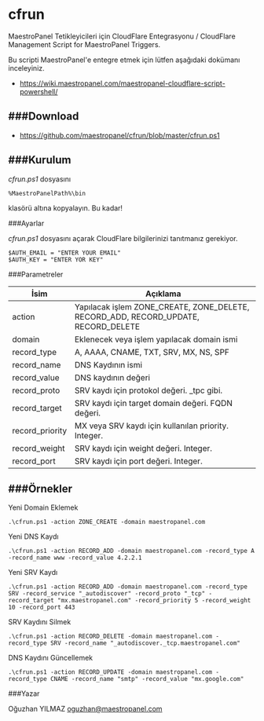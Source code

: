 # cfrun
MaestroPanel Tetikleyicileri için CloudFlare Entegrasyonu / CloudFlare Management Script for MaestroPanel Triggers.

Bu scripti MaestroPanel'e entegre etmek  için lütfen aşağıdaki dokümanı inceleyiniz.

 - https://wiki.maestropanel.com/maestropanel-cloudflare-script-powershell/


###Download
----------

 - https://github.com/maestropanel/cfrun/blob/master/cfrun.ps1

###Kurulum
----------
*cfrun.ps1* dosyasını

	%MaestroPanelPath%\bin

klasörü altına kopyalayın. Bu kadar!

###Ayarlar

*cfrun.ps1* dosyasını açarak CloudFlare bilgilerinizi tanıtmanız gerekiyor.

	$AUTH_EMAIL = "ENTER YOUR EMAIL"
	$AUTH_KEY = "ENTER YOR KEY"

###Parametreler

| İsim  | Açıklama  |
|---|---|
| action  | Yapılacak işlem ZONE_CREATE, ZONE_DELETE, RECORD_ADD, RECORD_UPDATE, RECORD_DELETE   |
| domain  | Eklenecek veya işlem yapılacak domain ismi |
| record_type  |  A, AAAA, CNAME, TXT, SRV, MX, NS, SPF  |
| record_name  |  DNS Kaydının ismi |
| record_value  |  DNS kaydının değeri |
| record_proto  |  SRV kaydı için protokol değeri. _tpc gibi. |
| record_target  | SRV kaydı için target domain değeri. FQDN değeri.  |
| record_priority  | MX veya SRV kaydı için kullanılan priority. Integer.  |
| record_weight  |  SRV kaydı için weight değeri. Integer. |
| record_port  |  SRV kaydı için port değeri. Integer. |

###Örnekler
----------

Yeni Domain Eklemek

	.\cfrun.ps1 -action ZONE_CREATE -domain maestropanel.com

Yeni DNS Kaydı

	.\cfrun.ps1 -action RECORD_ADD -domain maestropanel.com -record_type A -record_name www -record_value 4.2.2.1

Yeni SRV Kaydı

	.\cfrun.ps1 -action RECORD_ADD -domain maestropanel.com -record_type SRV -record_service "_autodiscover" -record_proto "_tcp" -record_target "mx.maestropanel.com" -record_priority 5 -record_weight 10 -record_port 443

SRV Kaydını Silmek

	.\cfrun.ps1 -action RECORD_DELETE -domain maestropanel.com -record_type SRV -record_name "_autodiscover._tcp.maestropanel.com"
	
DNS Kaydını Güncellemek

	.\cfrun.ps1 -action RECORD_UPDATE -domain maestropanel.com -record_type CNAME -record_name "smtp" -record_value "mx.google.com"

###Yazar

Oğuzhan YILMAZ
oguzhan@maestropanel.com


